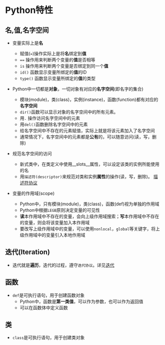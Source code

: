 # Python特性

## 名,值,名字空间

- 变量实际上是**名**
	+ 赋值(`=`)操作实际上是将**名**绑定到**值**
	+ `==` 操作用来判断两个变量的**值**是否相等
	+ `is` 操作用来判断两个变量是否绑定到同一个**值**
	+ `id()` 函数显示变量所绑定的**值**的ID
	+ `type()` 函数显示变量所绑定的**值**的类型

- Python中一切都是**对象**，一切对象有对应的**名字空间**(即名字的集合)
	+ 模块(module)，类(class)，实例(instance)，函数(function)都有对应的**名字空间**
	+ `dir()`函数可以显示对象的名字空间中的所有元素。
	+ 用`.` 操作访问名字空间中的元素
	+ 用`del()`函数删除名字空间中的元素
	+ 给名字空间中不存在的元素赋值，实际上就是将该元素加入了名字空间
	+ 通常情况下，名字空间中的元素都是**公有**的，可以随意访问(读，写，删除)

- 规范名字空间的访问
	+ 新式类中，在类定义中使用__slots__属性，可以设定该类的实例所能使用的名
	+ 用`描述符(descriptor)`来规范对类和实例**属性**的操作(读，写，删除)。 [描述符协议](descriptor.md#描述符协议)

- 变量的作用域(scope)
	+ Python中，只有模块(module)，类(class)，函数(def)视为单独的作用域
	+ Python中根据`LEGB`原则决定变量的可见性
	+ **读**本作用域中不存在的变量，会向上级作用域搜索；**写**本作用域中不存在的变量，则会将该变量加入本作用域
	+ 要改写上级作用域中的变量，可以使用`nonlocal`，`global`等关键字，将上级作用域中的变量引入本地作用域

## 迭代(Iteration)

- 迭代就是**遍历**，迭代的过程，遵守`迭代协议`。详见[迭代](iterator_generator.md#迭代)


## 函数

- `def`是可执行语句，用于创建函数对象
	+ Python中，函数是**第一类值**，可以作为参数，也可以作为返回值
	+ 可以在函数体中定义函数


## 类

- `class`是可执行语句，用于创建类对象




